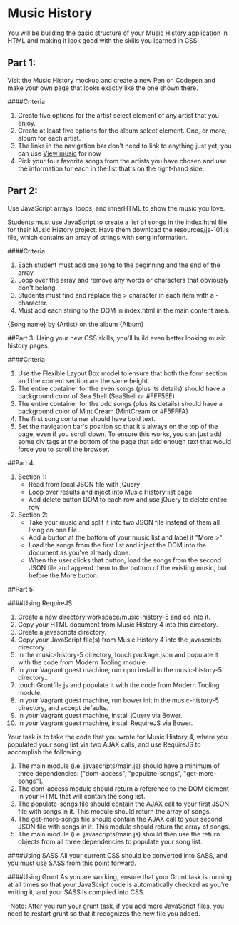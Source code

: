 # Music History
You will be building the basic structure of your Music History application in HTML and making it look good with the skills you learned in CSS.

## Part 1:
Visit the Music History mockup and create a new Pen on Codepen and make your own page that looks exactly like the one shown there.

####Criteria

1. Create five options for the artist select element of any artist that you enjoy.
2. Create at least five options for the album select element. One, or more, album for each artist.
3. The links in the navigation bar don't need to link to anything just yet, you can use <a href="#">View music</a> for now
4. Pick your four favorite songs from the artists you have chosen and use the information for each in the list that's on the right-hand side.

## Part 2:
Use JavaScript arrays, loops, and innerHTML to show the music you love.

Students must use JavaScript to create a list of songs in the index.html file for their Music History project. Have them download the resources/js-101.js file, which contains an array of strings with song information.

####Criteria
1. Each student must add one song to the beginning and the end of the array.
2. Loop over the array and remove any words or characters that obviously don't belong.
3. Students must find and replace the > character in each item with a - character.
4. Must add each string to the DOM in index.html in the main content area.

{Song name} by {Artist} on the album {Album}

##Part 3:
Using your new CSS skills, you'll build even better looking music history pages.

####Criteria
1. Use the Flexible Layout Box model to ensure that both the form section and the content section are the same height.
2. The entire container for the even songs (plus its details) should have a background color of Sea Shell (SeaShell or #FFF5EE)
3. The entire container for the odd songs (plus its details) should have a background color of Mint Cream (MintCream or #F5FFFA)
4. The first song container should have bold text.
5. Set the navigation bar's position so that it's always on the top of the page, even if you scroll down. To ensure this works, you can just add some div tags at the bottom of the page that add enough text that would force you to scroll the browser.

##Part 4:
1. Section 1:
    - Read from local JSON file with jQuery
    - Loop over results and inject into Music History list page
    - Add delete button DOM to each row and use jQuery to delete entire row
2. Section 2:
    - Take your music and split it into two JSON file instead of them all living on one file.
    - Add a button at the bottom of your music list and label it "More >".
    - Load the songs from the first list and inject the DOM into the document as you've already done.
    - When the user clicks that button, load the songs from the second JSON file and append them to the bottom of the existing music, but before the More button.

##Part 5:

####Using RequireJS
1. Create a new directory workspace/music-history-5 and cd into it.
2. Copy your HTML document from Music History 4 into this directory.
3. Create a javascripts directory.
4. Copy your JavaScript file(s) from Music History 4 into the javascripts directory.
5. In the music-history-5 directory, touch package.json and populate it with the code from Modern Tooling module.
6. In your Vagrant guest machine, run npm install in the music-history-5 directory..
7. touch Gruntfile.js and populate it with the code from Modern Tooling module.
8. In your Vagrant guest machine, run bower init in the music-history-5 directory, and accept defaults.
9. In your Vagrant guest machine, install jQuery via Bower.
10. In your Vagrant guest machine, install RequireJS via Bower.

Your task is to take the code that you wrote for Music History 4, where you populated your song list via two AJAX calls, and use RequireJS to accomplish the following.

1. The main module (i.e. javascripts/main.js) should have a minimum of three dependencies: ["dom-access", "populate-songs", "get-more-songs"].
2. The dom-access module should return a reference to the DOM element in your HTML that will contain the song list.
3. The populate-songs file should contain the AJAX call to your first JSON file with songs in it. This module should return the array of songs.
4. The get-more-songs file should contain the AJAX call to your second JSON file with songs in it. This module should return the array of songs.
5. The main module (i.e. javascripts/main.js) should then use the return objects from all three dependencies to populate your song list.

####Using SASS
All your current CSS should be converted into SASS, and you must use SASS from this point forward.

####Using Grunt
As you are working, ensure that your Grunt task is running at all times so that your JavaScript code is automatically checked as you're writing it, and your SASS is compiled into CSS.

 -Note: After you run your grunt task, if you add more JavaScript files, you need to restart grunt so that it recognizes the new file you added.